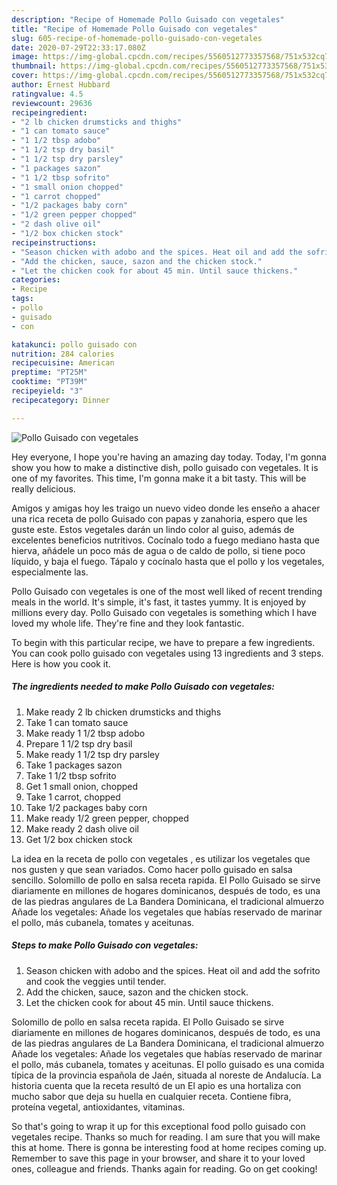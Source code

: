 ```yaml
---
description: "Recipe of Homemade Pollo Guisado con vegetales"
title: "Recipe of Homemade Pollo Guisado con vegetales"
slug: 605-recipe-of-homemade-pollo-guisado-con-vegetales
date: 2020-07-29T22:33:17.080Z
image: https://img-global.cpcdn.com/recipes/5560512773357568/751x532cq70/pollo-guisado-con-vegetales-recipe-main-photo.jpg
thumbnail: https://img-global.cpcdn.com/recipes/5560512773357568/751x532cq70/pollo-guisado-con-vegetales-recipe-main-photo.jpg
cover: https://img-global.cpcdn.com/recipes/5560512773357568/751x532cq70/pollo-guisado-con-vegetales-recipe-main-photo.jpg
author: Ernest Hubbard
ratingvalue: 4.5
reviewcount: 29636
recipeingredient:
- "2 lb chicken drumsticks and thighs"
- "1 can tomato sauce"
- "1 1/2 tbsp adobo"
- "1 1/2 tsp dry basil"
- "1 1/2 tsp dry parsley"
- "1 packages sazon"
- "1 1/2 tbsp sofrito"
- "1 small onion chopped"
- "1 carrot chopped"
- "1/2 packages baby corn"
- "1/2 green pepper chopped"
- "2 dash olive oil"
- "1/2 box chicken stock"
recipeinstructions:
- "Season chicken with adobo and the spices. Heat oil and add the sofrito and cook the veggies until tender."
- "Add the chicken, sauce, sazon and the chicken stock."
- "Let the chicken cook for about 45 min. Until sauce thickens."
categories:
- Recipe
tags:
- pollo
- guisado
- con

katakunci: pollo guisado con 
nutrition: 284 calories
recipecuisine: American
preptime: "PT25M"
cooktime: "PT39M"
recipeyield: "3"
recipecategory: Dinner

---
```



![Pollo Guisado con vegetales](https://img-global.cpcdn.com/recipes/5560512773357568/751x532cq70/pollo-guisado-con-vegetales-recipe-main-photo.jpg)

Hey everyone, I hope you're having an amazing day today. Today, I'm gonna show you how to make a distinctive dish, pollo guisado con vegetales. It is one of my favorites. This time, I'm gonna make it a bit tasty. This will be really delicious.

Amigos y amigas hoy les traigo un nuevo video donde les enseño a ahacer una rica receta de pollo Guisado con papas y zanahoria, espero que les guste este. Estos vegetales darán un lindo color al guiso, además de excelentes beneficios nutritivos. Cocínalo todo a fuego mediano hasta que hierva, añádele un poco más de agua o de caldo de pollo, si tiene poco líquido, y baja el fuego. Tápalo y cocínalo hasta que el pollo y los vegetales, especialmente las.

Pollo Guisado con vegetales is one of the most well liked of recent trending meals in the world. It's simple, it's fast, it tastes yummy. It is enjoyed by millions every day. Pollo Guisado con vegetales is something which I have loved my whole life. They're fine and they look fantastic.


To begin with this particular recipe, we have to prepare a few ingredients. You can cook pollo guisado con vegetales using 13 ingredients and 3 steps. Here is how you cook it.

<!--inarticleads1-->

##### The ingredients needed to make Pollo Guisado con vegetales:

1. Make ready 2 lb chicken drumsticks and thighs
1. Take 1 can tomato sauce
1. Make ready 1 1/2 tbsp adobo
1. Prepare 1 1/2 tsp dry basil
1. Make ready 1 1/2 tsp dry parsley
1. Take 1 packages sazon
1. Take 1 1/2 tbsp sofrito
1. Get 1 small onion, chopped
1. Take 1 carrot, chopped
1. Take 1/2 packages baby corn
1. Make ready 1/2 green pepper, chopped
1. Make ready 2 dash olive oil
1. Get 1/2 box chicken stock


La idea en la receta de pollo con vegetales , es utilizar los vegetales que nos gusten y que sean variados. Como hacer pollo guisado en salsa sencillo. Solomillo de pollo en salsa receta rapida. El Pollo Guisado se sirve diariamente en millones de hogares dominicanos, después de todo, es una de las piedras angulares de La Bandera Dominicana, el tradicional almuerzo Añade los vegetales: Añade los vegetales que habías reservado de marinar el pollo, más cubanela, tomates y aceitunas. 

<!--inarticleads2-->

##### Steps to make Pollo Guisado con vegetales:

1. Season chicken with adobo and the spices. Heat oil and add the sofrito and cook the veggies until tender.
1. Add the chicken, sauce, sazon and the chicken stock.
1. Let the chicken cook for about 45 min. Until sauce thickens.


Solomillo de pollo en salsa receta rapida. El Pollo Guisado se sirve diariamente en millones de hogares dominicanos, después de todo, es una de las piedras angulares de La Bandera Dominicana, el tradicional almuerzo Añade los vegetales: Añade los vegetales que habías reservado de marinar el pollo, más cubanela, tomates y aceitunas. El pollo guisado es una comida típica de la provincia española de Jaén, situada al noreste de Andalucía. La historia cuenta que la receta resultó de un El apio es una hortaliza con mucho sabor que deja su huella en cualquier receta. Contiene fibra, proteína vegetal, antioxidantes, vitaminas. 

So that's going to wrap it up for this exceptional food pollo guisado con vegetales recipe. Thanks so much for reading. I am sure that you will make this at home. There is gonna be interesting food at home recipes coming up. Remember to save this page in your browser, and share it to your loved ones, colleague and friends. Thanks again for reading. Go on get cooking!
